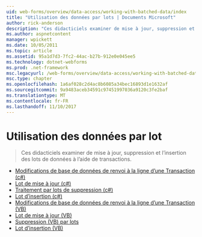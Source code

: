 ```yaml
---
uid: web-forms/overview/data-access/working-with-batched-data/index
title: "Utilisation des données par lots | Documents Microsoft"
author: rick-anderson
description: "Ces didacticiels examiner de mise à jour, suppression et l’insertion des lots de données à l’aide de transactions."
ms.author: aspnetcontent
manager: wpickett
ms.date: 10/05/2011
ms.topic: article
ms.assetid: 95a1d7d3-7fc2-44ac-b27b-912e0e045ee5
ms.technology: dotnet-webforms
ms.prod: .net-framework
msc.legacyurl: /web-forms/overview/data-access/working-with-batched-data
msc.type: chapter
ms.openlocfilehash: 1a6af028c2d4ac8b6085a34bec16893d1e1632af
ms.sourcegitcommit: 9a9483aceb34591c97451997036a9120c3fe2baf
ms.translationtype: MT
ms.contentlocale: fr-FR
ms.lasthandoff: 11/10/2017
---
```

<a name="working-with-batched-data"></a>Utilisation des données par lot
====================
> Ces didacticiels examiner de mise à jour, suppression et l’insertion des lots de données à l’aide de transactions.


- [Modifications de base de données de renvoi à la ligne d’une Transaction (c#)](wrapping-database-modifications-within-a-transaction-cs.md)
- [Lot de mise à jour (c#)](batch-updating-cs.md)
- [Traitement par lots de suppression (c#)](batch-deleting-cs.md)
- [Lot d’insertion (c#)](batch-inserting-cs.md)
- [Modifications de base de données de renvoi à la ligne d’une Transaction (VB)](wrapping-database-modifications-within-a-transaction-vb.md)
- [Lot de mise à jour (VB)](batch-updating-vb.md)
- [Suppression (VB) par lots](batch-deleting-vb.md)
- [Lot d’insertion (VB)](batch-inserting-vb.md)
